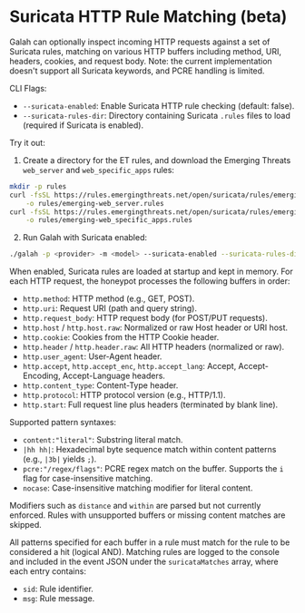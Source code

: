 # Suricata HTTP Rule Matching (beta)

Galah can optionally inspect incoming HTTP requests against a set of Suricata rules, matching on various HTTP buffers including method, URI, headers, cookies, and request body. Note: the current implementation doesn't support all Suricata keywords, and PCRE handling is limited.

CLI Flags:
- `--suricata-enabled`: Enable Suricata HTTP rule checking (default: false).
- `--suricata-rules-dir`: Directory containing Suricata `.rules` files to load (required if Suricata is enabled).

Try it out:
1. Create a directory for the ET rules, and download the Emerging Threats `web_server` and `web_specific_apps` rules:
```bash
mkdir -p rules
curl -fsSL https://rules.emergingthreats.net/open/suricata/rules/emerging-web_server.rules \
    -o rules/emerging-web_server.rules
curl -fsSL https://rules.emergingthreats.net/open/suricata/rules/emerging-web_specific_apps.rules \
    -o rules/emerging-web_specific_apps.rules
```
2. Run Galah with Suricata enabled:
```bash
./galah -p <provider> -m <model> --suricata-enabled --suricata-rules-dir rules/
```

When enabled, Suricata rules are loaded at startup and kept in memory. For each HTTP request, the honeypot processes the following buffers in order:

- `http.method`: HTTP method (e.g., GET, POST).
- `http.uri`: Request URI (path and query string).
- `http.request_body`: HTTP request body (for POST/PUT requests).
- `http.host` / `http.host.raw`: Normalized or raw Host header or URI host.
- `http.cookie`: Cookies from the HTTP Cookie header.
- `http.header` / `http.header.raw`: All HTTP headers (normalized or raw).
- `http.user_agent`: User-Agent header.
- `http.accept`, `http.accept_enc`, `http.accept_lang`: Accept, Accept-Encoding, Accept-Language headers.
- `http.content_type`: Content-Type header.
- `http.protocol`: HTTP protocol version (e.g., HTTP/1.1).
- `http.start`: Full request line plus headers (terminated by blank line).

Supported pattern syntaxes:
- `content:"literal"`: Substring literal match.
- `|hh hh|`: Hexadecimal byte sequence match within content patterns (e.g., `|3b|` yields `;`).
- `pcre:"/regex/flags"`: PCRE regex match on the buffer. Supports the `i` flag for case-insensitive matching.
- `nocase`: Case-insensitive matching modifier for literal content.

Modifiers such as `distance` and `within` are parsed but not currently enforced. Rules with unsupported buffers or missing content matches are skipped.

All patterns specified for each buffer in a rule must match for the rule to be considered a hit (logical AND). Matching rules are logged to the console and included in the event JSON under the `suricataMatches` array, where each entry contains:
  - `sid`: Rule identifier.
  - `msg`: Rule message.
